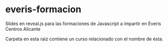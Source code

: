 # everis-formacion
Slides en reveal.js para las formaciones de Javascript a impartir en Everis Centros Alicante  
  
Carpeta en esta raiz contiene un curso relacionado con el nombre de ésta.